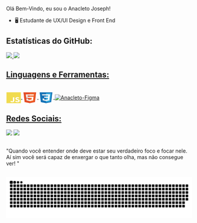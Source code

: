 Olá Bem-Vindo, eu sou o Anacleto Joseph!

- 🖥️ Estudante de UX/UI Design e Front End

## Estatísticas do GitHub:
<div>
  <a href="https://github.com/Sr-Joseph">
  <img height="180em" src="https://github-readme-stats.vercel.app/api?username=Sr-Joseph&show_icons=true&theme=maroongold&include_all_commits=true&count_private=true"/>
  <img height="180em" src="https://github-readme-stats.vercel.app/api/top-langs/?username=Sr-Joseph&layout=compact&langs_count=7&theme=maroongold"/>
</div>

## Linguagens e Ferramentas:
<div style="display: inline_block"><br>
  <img align="center" alt="Anacleto-Js" height="30" width="40" src="https://raw.githubusercontent.com/devicons/devicon/master/icons/javascript/javascript-plain.svg">
  <img align="center" alt="Anacleto-HTML" height="30" width="40" src="https://raw.githubusercontent.com/devicons/devicon/master/icons/html5/html5-original.svg">
  <img align="center" alt="Anacleto-CSS" height="30" width="40" src="https://raw.githubusercontent.com/devicons/devicon/master/icons/css3/css3-original.svg">
  <img align="center" alt="Anacleto-Figma" height="30" width="40" src="https://cdn.jsdelivr.net/gh/devicons/devicon/icons/figma/figma-original.svg">
</div>
	
## Redes Sociais:
<div>
   <a href = "a.srjoseph1@gmail.com"><img src="https://img.shields.io/badge/Gmail-D14836?style=for-the-badge&logo=gmail&logoColor=white" target="_blank"></a>
   <a href="https://www.linkedin.com/in/anacleto-joseph/" target="_blank"><img src="https://img.shields.io/badge/-LinkedIn-%230077B5?style=for-the-badge&logo=linkedin&logoColor=white" target="_blank"></a>
</div>
	
##
<p>"Quando você entender onde deve estar seu verdadeiro foco e focar nele.
Aí sim você será capaz de enxergar o que tanto olha, mas não consegue ver!
"</p>
	
##
	
![Snake animation](https://github.com/Sr-Joseph/Sr-Joseph/blob/output/github-contribution-grid-snake.svg)	

##
